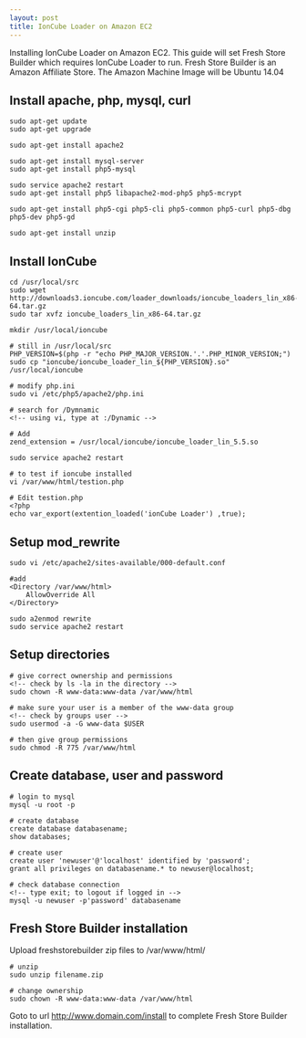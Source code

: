```yaml
---
layout: post
title: IonCube Loader on Amazon EC2
---
```


Installing IonCube Loader on Amazon EC2. This guide will set Fresh Store Builder which requires IonCube Loader to run. Fresh Store Builder is an Amazon Affiliate Store. The Amazon Machine Image will be Ubuntu 14.04


## Install apache, php, mysql, curl

	sudo apt-get update
	sudo apt-get upgrade

	sudo apt-get install apache2

	sudo apt-get install mysql-server
	sudo apt-get install php5-mysql

	sudo service apache2 restart
	sudo apt-get install php5 libapache2-mod-php5 php5-mcrypt

	sudo apt-get install php5-cgi php5-cli php5-common php5-curl php5-dbg php5-dev php5-gd

	sudo apt-get install unzip

## Install IonCube

	cd /usr/local/src
	sudo wget http://downloads3.ioncube.com/loader_downloads/ioncube_loaders_lin_x86-64.tar.gz
	sudo tar xvfz ioncube_loaders_lin_x86-64.tar.gz

	mkdir /usr/local/ioncube

	# still in /usr/local/src
	PHP_VERSION=$(php -r "echo PHP_MAJOR_VERSION.'.'.PHP_MINOR_VERSION;")
	sudo cp "ioncube/ioncube_loader_lin_${PHP_VERSION}.so" /usr/local/ioncube

	# modify php.ini
	sudo vi /etc/php5/apache2/php.ini

	# search for /Dymnamic
	<!-- using vi, type at :/Dynamic -->
	
	# Add
	zend_extension = /usr/local/ioncube/ioncube_loader_lin_5.5.so

	sudo service apache2 restart

	# to test if ioncube installed
	vi /var/www/html/testion.php

	# Edit testion.php
	<?php
	echo var_export(extention_loaded('ionCube Loader') ,true);

## Setup mod_rewrite

	sudo vi /etc/apache2/sites-available/000-default.conf
	
	#add
	<Directory /var/www/html>
	    AllowOverride All
	</Directory>

	sudo a2enmod rewrite
	sudo service apache2 restart

## Setup directories

	# give correct ownership and permissions
	<!-- check by ls -la in the directory -->
	sudo chown -R www-data:www-data /var/www/html

	# make sure your user is a member of the www-data group
	<!-- check by groups user -->
	sudo usermod -a -G www-data $USER

	# then give group permissions
	sudo chmod -R 775 /var/www/html

## Create database, user and password

	# login to mysql
	mysql -u root -p

	# create database
	create database databasename;
	show databases;

	# create user
	create user 'newuser'@'localhost' identified by 'password';
	grant all privileges on databasename.* to newuser@localhost;

	# check database connection
	<!-- type exit; to logout if logged in -->
	mysql -u newuser -p'password' databasename

## Fresh Store Builder installation

Upload freshstorebuilder zip files to /var/www/html/

	# unzip
	sudo unzip filename.zip

	# change ownership
	sudo chown -R www-data:www-data /var/www/html

Goto to url http://www.domain.com/install to complete Fresh Store Builder installation.
